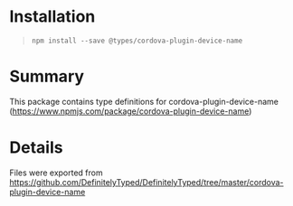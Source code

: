 # Installation
> `npm install --save @types/cordova-plugin-device-name`

# Summary
This package contains type definitions for cordova-plugin-device-name (https://www.npmjs.com/package/cordova-plugin-device-name)

# Details
Files were exported from https://github.com/DefinitelyTyped/DefinitelyTyped/tree/master/cordova-plugin-device-name
